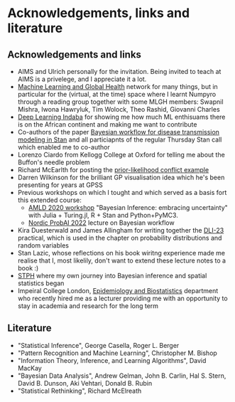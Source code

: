 # Acknowledgements, links and literature

## Acknowledgements and links
- AIMS and Ulrich personally for the invitation. Being invited to teach at AIMS is a privelege, and I appreciate it a lot.
- [Machine Learning and Global Health](mlgh.net/people) network for many things, but in  particular for the (virtual, at the time) space where I learnt Numpyro through a reading group together with some MLGH members: Swapnil Mishra, Iwona Hawryluk, Tim Wolock, Theo Rashid, Giovanni Charles
- [Deep Learning Indaba](https://deeplearningindaba.com/) for showing me how much ML enthisuams there is on the African continent and making me want to contribute 
- Co-authors of the paper [Bayesian workflow for disease transmission modeling in Stan](https://onlinelibrary.wiley.com/doi/abs/10.1002/sim.9164) and all particiapnts of the regular Thursday Stan call which enabled me to co-author
- Lorenzo Ciardo from Kellogg College at Oxford for telling me about the Buffon's needle problem
- Richard McEarlth for posting the [prior-likelihood conflict example](https://twitter.com/rlmcelreath/status/1701165075493470644)
- Darren Wilkinson for the brilliant GP visualisation idea which he's been presenting for years at GPSS
- Previous workshops on which I tought and which served as a basis fort this extended course: 
    - [AMLD 2020 workshop](https://github.com/elizavetasemenova/EmbracingUncertainty) "Bayesian Inference: embracing uncertainty" with Julia + Turing.jl, R + Stan and Python+PyMC3.
    - [Nordic ProbAI 2022](https://probabilistic.ai/) lecture on Bayesian workflow
- Kira Duesterwald and James Allingham for writing together the [DLI-23](https://github.com/deep-learning-indaba/indaba-pracs-2023) practical, which is used in the chapter on probability distributions and random variables
- Stan Lazic, whose reflections on his book wiritng experience made me realise that I, most likelily, don't want to extend these lecture notes to a book :) 
- [STPH](https://www.swisstph.ch/en/) where my own journey into Bayesian inference and spatial statistics began
- Impeiral College London, [Epidemiology and Biostatistics](https://www.imperial.ac.uk/school-public-health/epidemiology-and-biostatistics/) department who recently hired me as a lecturer providing me with an opportunity to stay in academia and research for the long term


## Literature
- "Statistical Inference", George Casella, Roger L. Berger
- "Pattern Recognition and Machine Learning", Christopher M. Bishop
- "Information Theory, Inference, and Learning Algorithms", David MacKay
- "Bayesian Data Analysis", Andrew Gelman, John B. Carlin, Hal S. Stern, David B. Dunson, Aki Vehtari, Donald B. Rubin
- "Statistical Rethinking", Richard McElreath